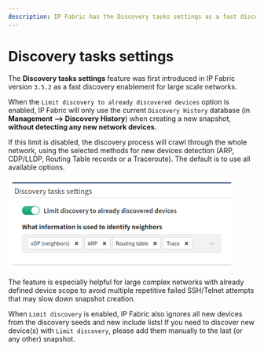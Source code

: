 ```yaml
---
description: IP Fabric has the Discovery tasks settings as a fast discovery enablement for large scale networks.
---
```


# Discovery tasks settings

The **Discovery tasks settings** feature was first introduced in IP Fabric
version `3.5.2` as a fast discovery enablement for large scale networks.

When the `Limit discovery to already discovered devices` option is enabled, IP
Fabric will only use the current `Discovery History` database (in **Management
--> Discovery History**) when creating a new snapshot, **without detecting any
new network devices**.

If this limit is disabled, the discovery process will crawl through the whole
network, using the selected methods for new devices
detection (ARP, CDP/LLDP, Routing Table records or a Traceroute).
The default is to use all available options.

![Discovery tasks settings](discovery_tasks_settings.png)

The feature is especially helpful for large complex networks with
already defined device scope to avoid multiple repetitive failed
SSH/Telnet attempts that may slow down snapshot creation.

When `Limit discovery` is enabled, IP Fabric also ignores all new devices from
the discovery seeds and new include lists! If you need to discover new
device(s) with `Limit discovery`, please add them manually to the last
(or any other) snapshot.
